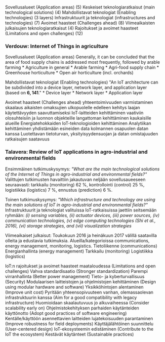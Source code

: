 Sovellusalueet (Application areas) (5)
Keskeiset teknologiaratkaisut (main technological solutions) (4)
Mahdollistavat teknologiat (Enabling technologies) (3 layers)
Infrastruktuurit ja teknologiat (infrastructures and technologies) (7)
Avoimet haasteet (Challenges ahead) (8)
Viimeaikaisten julkaisujen teknologiaratkaisut (4)
Rajoitukset ja avoimet haasteet (Limitations and open challenges) (12)

### Verdouw: Internet of Things in agriculture

Sovellusalueet (Application areas)
    Generally, it can be concluded that the area of food supply chains is addressed most frequently, followed by arable farming
        * Agriculture in general
        * Arable farming
        * Agri-food supply chain
        * Greenhouse horticulture
        * Open air horticulture (incl. orchards)

Mahdollistavat teknologiat (Enabling technologies)
    "An IoT architecture can be subdivided into a device layer, network layer, and application layer (based on **6, 141**."
        * Device layer
        * Network layer
        * Application layer

Avoimet haasteet (Challenges ahead)
    yhteentoimivuuden varmistaminen
    skaalaus aikaisten omaksujien ulkopuolelle
    edelleen kehitys laajan käytettävyyden saavuttamiseksi
    IoT-laitteiden kehittäminen vaativiin olosuhteisiin ja luonnon objekteille
    langattoman kehittäminen kaukaisille alueille
    Energiatehokkaiden IoT-teknologioiden kehittäminen
    Analytiikan kehittäminen yhdistämään esineiden data kolmannen osapuolen datan kanssa
    Luotettavan tietoturvan, yksityisyydensuojan ja datan omistajuuden ratkaisujen saatavuus


### Talavera: Review of IoT applications in agro-industrial and environmental fields 

Ensimmäinen tutkimuskysymys:
*"What are the main technological solutions of the Internet of Things in agro-industrial and environmental fields?"*
Valittujen tutkimusten havaittiin jakautuvan neljään sovellusaueeseen seuraavasti: 
    tarkkailu (monitoring) 62 %, 
    kontrollointi (control) 25 %, 
    logistiikka (logistics) 7 %, 
    ennustus (prediction) 6 %.

Toinen tutkimuskysymys:
*"Which infrastructure and technology are using the main solutions of IoT in agro-industrial and environmental fields?"*
Infrastruktuurit ja teknologiat valituissa IoT-ratkaisuissa jaettiin seitsemään ryhmään:
    *(i) sensing variables, 
    (ii) actuator devices, 
    (iii) power sources, 
    (iv) communication technologies, 
    (v) edge computing technologies (Shi et al., 2016), 
    (vi) storage strategies, and 
    (vii) visualization strategies*

Viimeaikaiset julkaisut:
Toukokuun 2016 ja heinäkuun 2017 välillä saatavilla olleita ja edustavia tutkimuksia.
Alueilla/kategorioissa communications, energy management, monitoring, logistics.
    Tietoliikenne (communications)
    Energianhallinta (energy management)
    Tarkkailu (monitoring)
    Logistiikka (logistics)

IoT:n rajoitukset ja avoimet haasteet maataloudessa (Limitations and open challenges)
    Vahva standardisaatio (Stronger standardization)
    Parempi virranhallinta (Better power management)
    Tieto- ja kyberturvallisuus (Security)
    Modulaarisen laitteistojen ja ohjelmistojen kehittäminen (Design using modular hardware and software)
    Yksikköhintojen alentaminen (Improve unit cost)
    Pyritään yhteensopivuuteen vanhan, olemassaolevan infrastruktuurin kanssa (Aim for a good compatibility with legacy infrastructure)
    Huomioidaan skaalautuvuus jo alkuvaiheessa (Consider scalability early on)
    Ohjelmistokehityksen parhaiden käytänteiden käyttönotto (Adopt good practices of software engineering)
    Kentälle/käyttöön asennettavien laitteiden lujatekoisuuden parantaminen (Improve robustness for field deployments)
    Käyttäjälähtöinen suunnittelu (User-centered design)
    IoT-ekosysteemin edistäminen (Contribute to the IoT the ecosystem)
    Kestävät käytänteet (Sustainable practices)

